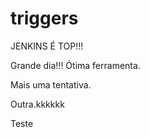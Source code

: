 # triggers

JENKINS É TOP!!!

Grande dia!!! Ótima ferramenta.

Mais uma tentativa.

Outra.kkkkkk


Teste
